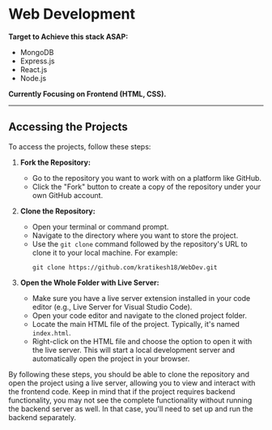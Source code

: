 # Web Development

**Target to Achieve this stack ASAP:**
- MongoDB
- Express.js
- React.js
- Node.js

**Currently Focusing on Frontend (HTML, CSS).**

---

## Accessing the Projects

To access the projects, follow these steps:

1. **Fork the Repository:**
   - Go to the repository you want to work with on a platform like GitHub.
   - Click the "Fork" button to create a copy of the repository under your own GitHub account.

2. **Clone the Repository:**
   - Open your terminal or command prompt.
   - Navigate to the directory where you want to store the project.
   - Use the `git clone` command followed by the repository's URL to clone it to your local machine. For example:
     ```
     git clone https://github.com/kratikesh18/WebDev.git
     ```

3. **Open the Whole Folder with Live Server:**
   - Make sure you have a live server extension installed in your code editor (e.g., Live Server for Visual Studio Code).
   - Open your code editor and navigate to the cloned project folder.
   - Locate the main HTML file of the project. Typically, it's named `index.html`.
   - Right-click on the HTML file and choose the option to open it with the live server. This will start a local development server and automatically open the project in your browser.

By following these steps, you should be able to clone the repository and open the project using a live server, allowing you to view and interact with the frontend code. Keep in mind that if the project requires backend functionality, you may not see the complete functionality without running the backend server as well. In that case, you'll need to set up and run the backend separately.
